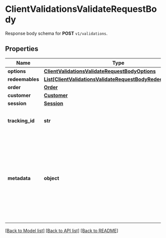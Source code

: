 # ClientValidationsValidateRequestBody

Response body schema for **POST** `v1/validations`.

## Properties

Name | Type | Description | Notes
------------ | ------------- | ------------- | -------------
**options** | [**ClientValidationsValidateRequestBodyOptions**](ClientValidationsValidateRequestBodyOptions.md) |  | [optional] 
**redeemables** | [**List[ClientValidationsValidateRequestBodyRedeemablesItem]**](ClientValidationsValidateRequestBodyRedeemablesItem.md) |  | [optional] 
**order** | [**Order**](Order.md) |  | [optional] 
**customer** | [**Customer**](Customer.md) |  | [optional] 
**session** | [**Session**](Session.md) |  | [optional] 
**tracking_id** | **str** | Is correspondent to Customer&#39;s source_id | [optional] 
**metadata** | **object** | A set of key/value pairs that you can attach to a redemption object. It can be useful for storing additional information about the redemption in a structured format. | [optional] 

[[Back to Model list]](../README.md#documentation-for-models) [[Back to API list]](../README.md#documentation-for-api-endpoints) [[Back to README]](../README.md)


